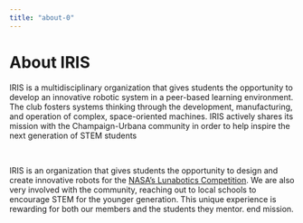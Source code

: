 ```yaml
---
title: "about-0"
---
```


# About IRIS

IRIS is a multidisciplinary organization that gives students the opportunity to develop an innovative robotic system in a peer-based learning environment. The club fosters systems thinking through the development, manufacturing, and operation of complex, space-oriented machines. IRIS actively shares its mission with the Champaign-Urbana community in order to help inspire the next generation of STEM students

&nbsp;

IRIS is an organization that gives students the opportunity to design and create innovative robots for the [NASA’s Lunabotics Competition](https://www.nasa.gov/offices/education/centers/kennedy/technology/nasarmc.html). We are also very involved with the community, reaching out to local schools to encourage STEM for the younger generation. This unique experience is rewarding for both our members and the students they mentor.
end mission.

&nbsp;
